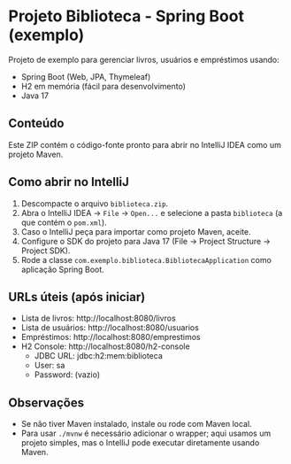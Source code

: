 # Projeto Biblioteca - Spring Boot (exemplo)

Projeto de exemplo para gerenciar livros, usuários e empréstimos usando:
- Spring Boot (Web, JPA, Thymeleaf)
- H2 em memória (fácil para desenvolvimento)
- Java 17

## Conteúdo
Este ZIP contém o código-fonte pronto para abrir no IntelliJ IDEA como um projeto Maven.

## Como abrir no IntelliJ
1. Descompacte o arquivo `biblioteca.zip`.
2. Abra o IntelliJ IDEA -> `File` -> `Open...` e selecione a pasta `biblioteca` (a que contém o `pom.xml`).
3. Caso o IntelliJ peça para importar como projeto Maven, aceite.
4. Configure o SDK do projeto para Java 17 (File -> Project Structure -> Project SDK).
5. Rode a classe `com.exemplo.biblioteca.BibliotecaApplication` como aplicação Spring Boot.

## URLs úteis (após iniciar)
- Lista de livros: http://localhost:8080/livros
- Lista de usuários: http://localhost:8080/usuarios
- Empréstimos: http://localhost:8080/emprestimos
- H2 Console: http://localhost:8080/h2-console
  - JDBC URL: jdbc:h2:mem:biblioteca
  - User: sa
  - Password: (vazio)

## Observações
- Se não tiver Maven instalado, instale ou rode com Maven local.
- Para usar `./mvnw` é necessário adicionar o wrapper; aqui usamos um projeto simples, mas o IntelliJ pode executar diretamente usando Maven.
